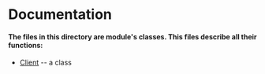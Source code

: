 # Documentation

#### The files in this directory are module's classes. This files describe all their functions:

*  [Client](client.md) -- a class
